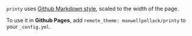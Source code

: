 `printy` uses [Github Markdown style](https://github.com/sindresorhus/github-markdown-css), scaled to the width of the page.

To use it in **Github Pages**, add `remote_theme: maxwellpollack/printy` to your `_config.yml`.